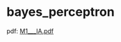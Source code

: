 # bayes_perceptron

pdf:
[M1___IA.pdf](https://github.com/YoannSo/bayes_perceptron/files/9803636/M1___IA.pdf)
